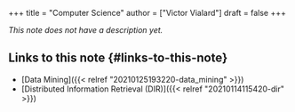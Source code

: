 +++
title = "Computer Science"
author = ["Victor Vialard"]
draft = false
+++

_This note does not have a description yet._

## Links to this note {#links-to-this-note}

- [Data Mining]({{< relref "20210125193220-data_mining" >}})
- [Distributed Information Retrieval (DIR)]({{< relref "20210114115420-dir" >}})
